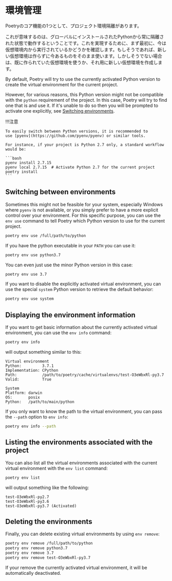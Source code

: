 # 環境管理

Poetryのコア機能の1つとして、プロジェクト環境隔離があります。

これが意味するのは、グローバルにインストールされたPythonから常に隔離された状態で動作するということです。これを実現するために、まず最初に、今は仮想環境内から実行されているかどうかを確認します。もしそうであれば、新しい仮想環境は作らずに今あるものをそのまま使います。しかしそうでない場合は、既に作られていた仮想環境を使うか、それ用に新しい仮想環境を作成します。

By default, Poetry will try to use the currently activated Python version to
create the virtual environment for the current project.

However, for various reasons, this Python version might not be compatible
with the `python` requirement of the project. In this case, Poetry will try
to find one that is and use it. If it's unable to do so then you will be
prompted to activate one explicitly, see [Switching
environments](#switching-between-environments).

!!!注意

    To easily switch between Python versions, it is recommended to
    use [pyenv](https://github.com/pyenv/pyenv) or similar tools.

    For instance, if your project is Python 2.7 only, a standard workflow
    would be:

    ```bash
    pyenv install 2.7.15
    pyenv local 2.7.15  # Activate Python 2.7 for the current project
    poetry install
    ```

## Switching between environments

Sometimes this might not be feasible for your system, especially Windows
where `pyenv` is not available, or you simply prefer to have a more explicit
control over your environment.  For this specific purpose, you can use the
`env use` command to tell Poetry which Python version to use for the current
project.

```bash
poetry env use /full/path/to/python
```

If you have the python executable in your `PATH` you can use it:

```bash
poetry env use python3.7
```

You can even just use the minor Python version in this case:

```bash
poetry env use 3.7
```

If you want to disable the explicitly activated virtual environment, you can
use the special `system` Python version to retrieve the default behavior:

```bash
poetry env use system
```

## Displaying the environment information

If you want to get basic information about the currently activated virtual
environment, you can use the `env info` command:

```bash
poetry env info
```

will output something similar to this:

```text
Virtual environment
Python:         3.7.1
Implementation: CPython
Path:           /path/to/poetry/cache/virtualenvs/test-O3eWbxRl-py3.7
Valid:          True

System
Platform: darwin
OS:       posix
Python:   /path/to/main/python
```

If you only want to know the path to the virtual environment, you can pass
the `--path` option to `env info`:

```bash
poetry env info --path
```

## Listing the environments associated with the project

You can also list all the virtual environments associated with the current
virtual environment with the `env list` command:

```bash
poetry env list
```

will output something like the following:

```text
test-O3eWbxRl-py2.7
test-O3eWbxRl-py3.6
test-O3eWbxRl-py3.7 (Activated)
```

## Deleting the environments

Finally, you can delete existing virtual environments by using `env remove`:

```bash
poetry env remove /full/path/to/python
poetry env remove python3.7
poetry env remove 3.7
poetry env remove test-O3eWbxRl-py3.7
```

If your remove the currently activated virtual environment, it will be
automatically deactivated.
